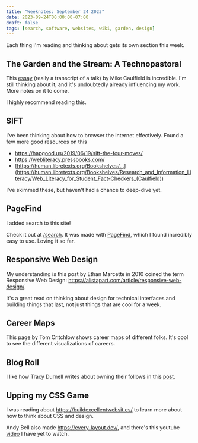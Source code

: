 ```yaml
---
title: "Weeknotes: September 24 2023"
date: 2023-09-24T00:00:00-07:00
draft: false
tags: [search, software, websites, wiki, garden, design]
---
```


Each thing I'm reading and thinking about gets its own section this week.

## The Garden and the Stream: A Technopastoral

This [essay](https://hapgood.us/2015/10/17/the-garden-and-the-stream-a-technopastoral/) (really a transcript of a talk) by Mike Caulfield is incredible. I'm still thinking about it, and it's undoubtedly already influencing my work. More notes on it to come.

I highly recommend reading this.

## SIFT

I've been thinking about how to browser the internet effectively. Found a few more good resources on this

- https://hapgood.us/2019/06/19/sift-the-four-moves/
- https://webliteracy.pressbooks.com/
- [https://human.libretexts.org/Bookshelves/...](https://human.libretexts.org/Bookshelves/Research_and_Information_Literacy/Web_Literacy_for_Student_Fact-Checkers_(Caulfield))

I've skimmed these, but haven't had a chance to deep-dive yet.
 
## PageFind

I added search to this site!

Check it out at [/search](/search). It was made with [PageFind](https://pagefind.app/), which I found incredibly easy to use. Loving it so far.

## Responsive Web Design

My understanding is this post by Ethan Marcette in 2010 coined the term Responsive Web Design: https://alistapart.com/article/responsive-web-design/.

It's a great read on thinking about design for technical interfaces and building things that last, not just things that are cool for a week.


## Career Maps

This [page](https://tomcritchlow.com/2023/04/26/career-maps/) by Tom Critchlow shows career maps of different folks. It's cool to see the different visualizations of careers.

## Blog Roll

I like how Tracy Durnell writes about owning their follows in this [post](https://tracydurnell.com/2022/10/28/expanding-the-blogroll/).

## Upping my CSS Game

I was reading about https://buildexcellentwebsit.es/ to learn more about how to think about CSS and design.

Andy Bell also made https://every-layout.dev/, and there's this youtube [video](https://www.youtube.com/watch?v=5uhIiI9Ld5M) I have yet to watch.